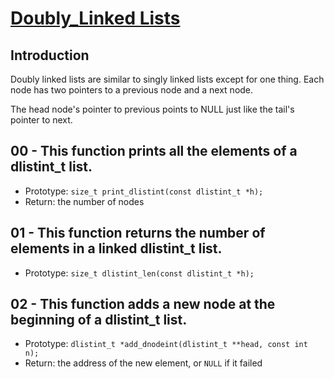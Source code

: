 # <ins> Doubly_Linked Lists</ins>

## Introduction
Doubly linked lists are similar to singly linked lists except for one thing. Each node has two pointers to a previous node and a next node.

The head node's pointer to previous points to NULL just like the tail's pointer to next.

## 00 - This function prints all the elements of a dlistint_t list.
- Prototype: `size_t print_dlistint(const dlistint_t *h);`
- Return: the number of nodes

## 01 - This function returns the number of elements in a linked dlistint_t list.
- Prototype: `size_t dlistint_len(const dlistint_t *h);`

## 02 - This function adds a new node at the beginning of a dlistint_t list.
- Prototype: `dlistint_t *add_dnodeint(dlistint_t **head, const int n);`
- Return: the address of the new element, or `NULL` if it failed